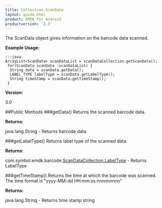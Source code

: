 ```yaml
---
title: Collection.ScanData
layout: guide.html
product: EMDK For Android
productversion: '2.3'
---
```


The ScanData object gives information on the barcode data scanned. 

**Example Usage:**

	:::java
	ArrayList<ScanData> scanDataList = scanDataCollection.getScanData();
     for(ScanData scanData :scanDataList) { 
      String data = scanData.getData(); 
      LABEL_TYPE labelType = scanData.getLabelType(); 
      String timeStamp = scanData.getTimeStamp(); 
     }

**Version:**

3.0

##Public Methods
###getData()
Returns the scanned barcode data.

**Returns:**

java.lang.String - Returns barcode data

###getLabelType()
Returns label type of the scanned data.

**Returns:**

com.symbol.emdk.barcode.[ScanDataCollection.LabelType](ScanDataCollection#ScanDataCollection.LabelType) - Returns LabelType

###getTimeStamp()
Returns the time at which the barcode was scanned. The time format is "yyyy-MM-dd HH:mm:ss.nnnnnnnnn"

**Returns:**

java.lang.String - Returns time stamp string










